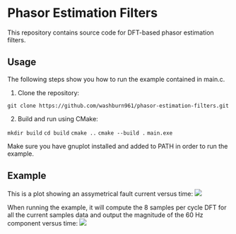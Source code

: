 # Phasor Estimation Filters

This repository contains source code for DFT-based phasor estimation filters.

## Usage

The following steps show you how to run the example contained in main.c.

1. Clone the repository:

```git clone https://github.com/washburn961/phasor-estimation-filters.git```

2. Build and run using CMake:

```mkdir build```
```cd build```
```cmake ..```
```cmake --build .```
```main.exe```

Make sure you have gnuplot installed and added to PATH in order to run the example.

## Example

This is a plot showing an assymetrical fault current versus time:
![](vector_plot.png)

When running the example, it will compute the 8 samples per cycle DFT for all the current samples data and output the magnitude of the 60 Hz component versus time:
![](other_plot.png)
